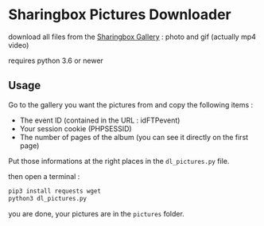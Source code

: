 # Sharingbox Pictures Downloader

download all files from the [Sharingbox Gallery](https://my.sharingbox.com) : photo and gif (actually mp4 video)

requires python 3.6 or newer

## Usage

Go to the gallery you want the pictures from and copy the following items :
 * The event ID (contained in the URL : idFTPevent) 
 * Your session cookie (PHPSESSID)
 * The number of pages of the album (you can see it directly on the first page)

Put those informations at the right places in the `dl_pictures.py` file.

then open a terminal :
```bash
pip3 install requests wget
python3 dl_pictures.py
```

you are done, your pictures are in the `pictures` folder.
